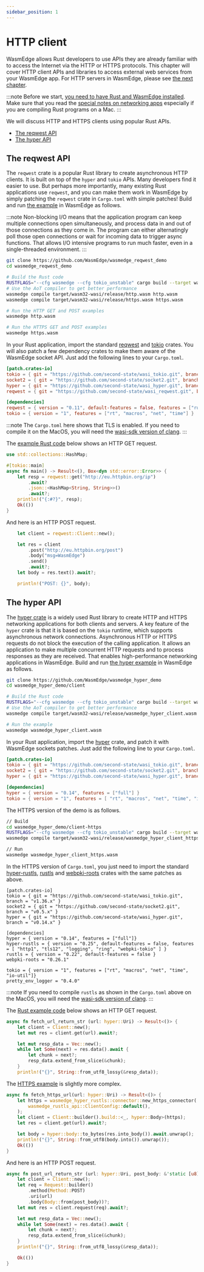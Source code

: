 ```yaml
---
sidebar_position: 1
---
```


# HTTP client

WasmEdge allows Rust developers to use APIs they are already familiar with to access the Internet via the HTTP or HTTPS protocols. This chapter will cover HTTP client APIs and libraries to access external web services from your WasmEdge app. For HTTP servers in WasmEdge, please see [the next chapter](server).

<!-- prettier-ignore -->
:::note
Before we start, [you need to have Rust and WasmEdge installed](../setup.md).
Make sure that you read the [special notes on networking apps](../setup#special-notes) especially if you are compiling Rust programs on a Mac.
:::

We will discuss HTTP and HTTPS clients using popular Rust APIs.

- [The reqwest API](#the-reqwest-api)
- [The hyper API](#the-hyper-api)

## The reqwest API

The `reqwest` crate is a popular Rust library to create asynchronous HTTP clients. It is built on top of the `hyper` and `tokio` APIs. Many developers find it easier to use. But perhaps more importantly, many existing Rust applications use `reqwest`, and you can make them work in WasmEdge by simply patching the `reqwest` crate in `Cargo.toml` with simple patches! Build and run [the example](https://github.com/WasmEdge/wasmedge_reqwest_demo/) in WasmEdge as follows.

<!-- prettier-ignore -->
:::note
Non-blocking I/O means that the application program can keep multiple connections open simultaneously, and process data in and out of those connections as they come in. The program can either alternatingly poll those open connections or wait for incoming data to trigger async functions. That allows I/O intensive programs to run much faster, even in a single-threaded environment.
:::

```bash
git clone https://github.com/WasmEdge/wasmedge_reqwest_demo
cd wasmedge_reqwest_demo

# Build the Rust code
RUSTFLAGS="--cfg wasmedge --cfg tokio_unstable" cargo build --target wasm32-wasi --release
# Use the AoT compiler to get better performance
wasmedge compile target/wasm32-wasi/release/http.wasm http.wasm
wasmedge compile target/wasm32-wasi/release/https.wasm https.wasm

# Run the HTTP GET and POST examples
wasmedge http.wasm

# Run the HTTPS GET and POST examples
wasmedge https.wasm
```

In your Rust application, import the standard [reqwest](https://crates.io/crates/reqwest) and [tokio](https://crates.io/crates/tokio) crates. You will also patch a few dependency crates to make them aware of the WasmEdge socket API. Just add the following lines to your `Cargo.toml`.

```toml
[patch.crates-io]
tokio = { git = "https://github.com/second-state/wasi_tokio.git", branch = "v1.36.x" }
socket2 = { git = "https://github.com/second-state/socket2.git", branch = "v0.5.x" }
hyper = { git = "https://github.com/second-state/wasi_hyper.git", branch = "v0.14.x" }
reqwest = { git = "https://github.com/second-state/wasi_reqwest.git", branch = "0.11.x" }

[dependencies]
reqwest = { version = "0.11", default-features = false, features = ["rustls-tls"] }
tokio = { version = "1", features = ["rt", "macros", "net", "time"] }
```

<!-- prettier-ignore -->
:::note
The `Cargo.toml` here shows that TLS is enabled. If you need to compile it on the MacOS, you will need the [wasi-sdk version of clang](../setup#tls-on-macos).
:::

The [example Rust code](https://github.com/WasmEdge/wasmedge_reqwest_demo/blob/main/src/http.rs) below shows an HTTP GET request.

```rust
use std::collections::HashMap;

#[tokio::main]
async fn main() -> Result<(), Box<dyn std::error::Error>> {
    let resp = reqwest::get("http://eu.httpbin.org/ip")
        .await?
        .json::<HashMap<String, String>>()
        .await?;
    println!("{:#?}", resp);
    Ok(())
}
```

And here is an HTTP POST request.

```rust
    let client = reqwest::Client::new();

    let res = client
        .post("http://eu.httpbin.org/post")
        .body("msg=WasmEdge")
        .send()
        .await?;
    let body = res.text().await?;

    println!("POST: {}", body);
```

## The hyper API

The [hyper crate](https://crates.io/crates/hyper) is a widely used Rust library to create HTTP and HTTPS networking applications for both clients and servers. A key feature of the `hyper` crate is that it is based on the `tokio` runtime, which supports asynchronous network connections. Asynchronous HTTP or HTTPS requests do not block the execution of the calling application. It allows an application to make multiple concurrent HTTP requests and to process responses as they are received. That enables high-performance networking applications in WasmEdge. Build and run [the hyper example](https://github.com/WasmEdge/wasmedge_hyper_demo/) in WasmEdge as follows.

```bash
git clone https://github.com/WasmEdge/wasmedge_hyper_demo
cd wasmedge_hyper_demo/client

# Build the Rust code
RUSTFLAGS="--cfg wasmedge --cfg tokio_unstable" cargo build --target wasm32-wasi --release
# Use the AoT compiler to get better performance
wasmedge compile target/wasm32-wasi/release/wasmedge_hyper_client.wasm wasmedge_hyper_client.wasm

# Run the example
wasmedge wasmedge_hyper_client.wasm
```

In your Rust application, import the [hyper](https://crates.io/crates/hyper) crate, 
and patch it with WasmEdge sockets patches.
Just add the following line to your `Cargo.toml`.

```toml
[patch.crates-io]
tokio = { git = "https://github.com/second-state/wasi_tokio.git", branch = "v1.36.x" }
socket2 = { git = "https://github.com/second-state/socket2.git", branch = "v0.5.x" }
hyper = { git = "https://github.com/second-state/wasi_hyper.git", branch = "v0.14.x" }

[dependencies]
hyper = { version = "0.14", features = ["full"] }
tokio = { version = "1", features = [ "rt", "macros", "net", "time", "io-util" ] }
```

The HTTPS version of the demo is as follows.

```bash
// Build
cd wasmedge_hyper_demo/client-https
RUSTFLAGS="--cfg wasmedge --cfg tokio_unstable" cargo build --target wasm32-wasi --release
wasmedge compile target/wasm32-wasi/release/wasmedge_hyper_client_https.wasm wasmedge_hyper_client_https.wasm

// Run
wasmedge wasmedge_hyper_client_https.wasm
```

In the HTTPS version of `Cargo.toml`, you just need to import the standard [hyper-rustls](https://crates.io/crates/hyper-rustls), [rustls](https://crates.io/crates/rustls) and [webpki-roots](https://crates.io/crates/webpki-roots) crates with the same patches as above.

```
[patch.crates-io]
tokio = { git = "https://github.com/second-state/wasi_tokio.git", branch = "v1.36.x" }
socket2 = { git = "https://github.com/second-state/socket2.git", branch = "v0.5.x" }
hyper = { git = "https://github.com/second-state/wasi_hyper.git", branch = "v0.14.x" }

[dependencies]
hyper = { version = "0.14", features = ["full"]}
hyper-rustls = { version = "0.25", default-features = false, features = [ "http1", "tls12", "logging", "ring", "webpki-tokio" ] }
rustls = { version = "0.22", default-features = false }
webpki-roots = "0.26.1"

tokio = { version = "1", features = ["rt", "macros", "net", "time", "io-util"]}
pretty_env_logger = "0.4.0"
```

<!-- prettier-ignore -->
:::note
If you need to compile `rustls` as shown in the `Cargo.toml` above on the MacOS, you will need the [wasi-sdk version of clang](../setup#compile-rust-tls-on-macos).
:::

The [Rust example code](https://github.com/WasmEdge/wasmedge_hyper_demo/blob/main/client/src/main.rs) below shows an HTTP GET request.

```rust
async fn fetch_url_return_str (url: hyper::Uri) -> Result<()> {
    let client = Client::new();
    let mut res = client.get(url).await?;

    let mut resp_data = Vec::new();
    while let Some(next) = res.data().await {
        let chunk = next?;
        resp_data.extend_from_slice(&chunk);
    }
    println!("{}", String::from_utf8_lossy(&resp_data));
```

The [HTTPS example](https://github.com/WasmEdge/wasmedge_hyper_demo/blob/main/client-https/src/main.rs) is slightly more complex.

```rust
async fn fetch_https_url(url: hyper::Uri) -> Result<()> {
    let https = wasmedge_hyper_rustls::connector::new_https_connector(
        wasmedge_rustls_api::ClientConfig::default(),
    );
    let client = Client::builder().build::<_, hyper::Body>(https);
    let res = client.get(url).await?;

    let body = hyper::body::to_bytes(res.into_body()).await.unwrap();
    println!("{}", String::from_utf8(body.into()).unwrap());
    Ok(())
}
```

And here is an HTTP POST request.

```rust
async fn post_url_return_str (url: hyper::Uri, post_body: &'static [u8]) -> Result<()> {
    let client = Client::new();
    let req = Request::builder()
        .method(Method::POST)
        .uri(url)
        .body(Body::from(post_body))?;
    let mut res = client.request(req).await?;

    let mut resp_data = Vec::new();
    while let Some(next) = res.data().await {
        let chunk = next?;
        resp_data.extend_from_slice(&chunk);
    }
    println!("{}", String::from_utf8_lossy(&resp_data));

    Ok(())
}
```

